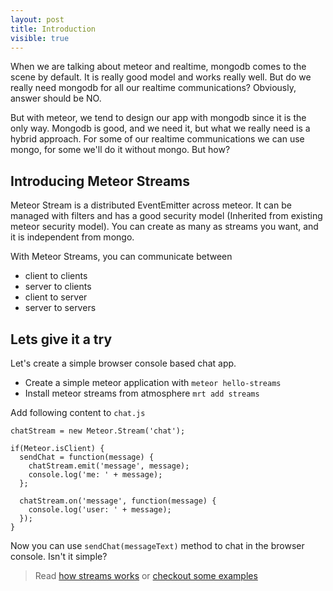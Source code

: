 ```yaml
---
layout: post
title: Introduction
visible: true
---
```


When we are talking about meteor and realtime, mongodb comes to the scene by default. It is really good model and works really well. But do we really need mongodb for all our realtime communications? Obviously, answer should be NO.

But with meteor, we tend to design our app with mongodb since it is the only way. Mongodb is good, and we need it, but what we really need is a hybrid approach. For some of our realtime communications we can use mongo, for some we'll do it without mongo. But how?

## Introducing Meteor Streams

Meteor Stream is a distributed EventEmitter across meteor. It can be managed with filters and has a good security model (Inherited from existing meteor security model). You can create as many as streams you want, and it is independent from mongo.

With Meteor Streams, you can communicate between

 * client to clients
 * server to clients
 * client to server
 * server to servers

## Lets give it a try

Let's create a simple browser console based chat app.

 * Create a simple meteor application with `meteor hello-streams`
 * Install meteor streams from atmosphere `mrt add streams`

Add following content to `chat.js`

    chatStream = new Meteor.Stream('chat');

    if(Meteor.isClient) {
      sendChat = function(message) {
        chatStream.emit('message', message);
        console.log('me: ' + message);
      };

      chatStream.on('message', function(message) {
        console.log('user: ' + message);
      });
    }

Now you can use `sendChat(messageText)` method to chat in the browser console. Isn't it simple?

> Read [how streams works](how-streams-works.html) or [checkout some examples](examples.html)